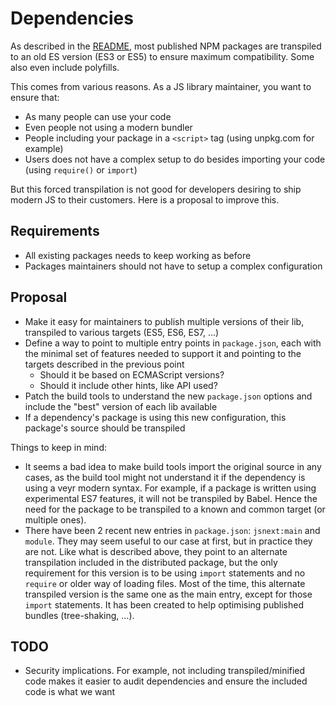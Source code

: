 # Dependencies

As described in the [README](README.md), most published NPM packages are transpiled to an old ES version (ES3 or ES5) to ensure maximum compatibility. Some also even include polyfills.

This comes from various reasons. As a JS library maintainer, you want to ensure that:
- As many people can use your code
- Even people not using a modern bundler
- People including your package in a `<script>` tag (using unpkg.com for example)
- Users does not have a complex setup to do besides importing your code (using `require()` or `import`)

But this forced transpilation is not good for developers desiring to ship modern JS to their customers. Here is a proposal to improve this.

## Requirements

- All existing packages needs to keep working as before
- Packages maintainers should not have to setup a complex configuration

## Proposal

- Make it easy for maintainers to publish multiple versions of their lib, transpiled to various targets (ES5, ES6, ES7, …)
- Define a way to point to multiple entry points in `package.json`, each with the minimal set of features needed to support it and pointing to the targets described in the previous point
  - Should it be based on ECMAScript versions?
  - Should it include other hints, like API used?
- Patch the build tools to understand the new `package.json` options and include the "best" version of each lib available
- If a dependency's package is using this new configuration, this package's source should be transpiled

Things to keep in mind:
- It seems a bad idea to make build tools import the original source in any cases, as the build tool might not understand it if the dependency is using a veyr modern syntax. For example, if a package is written using experimental ES7 features, it will not be transpiled by Babel. Hence the need for the package to be transpiled to a known and common target (or multiple ones).
- There have been 2 recent new entries in `package.json`: `jsnext:main` and `module`. They may seem useful to our case at first, but in practice they are not. Like what is described above, they point to an alternate transpilation included in the distributed package, but the only requirement for this version is to be using `import` statements and no `require` or older way of loading files. Most of the time, this alternate transpiled version is the same one as the main entry, except for those `import` statements. It has been created to help optimising published bundles (tree-shaking, …).

## TODO

- Security implications. For example, not including transpiled/minified code makes it easier to audit dependencies and ensure the included code is what we want
